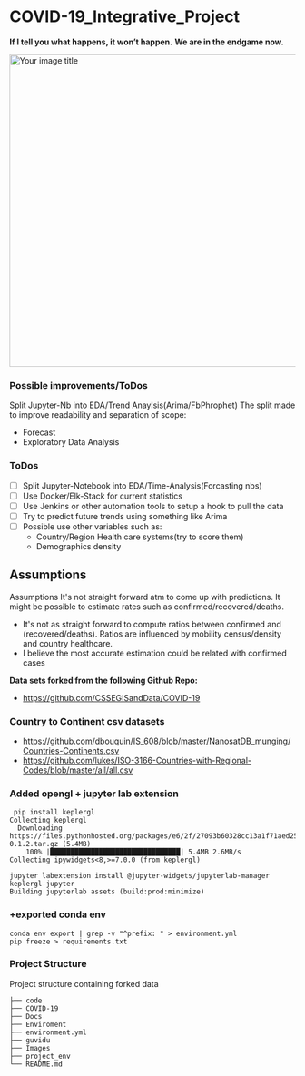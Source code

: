 # COVID-19_Integrative_Project

 **If I tell you what happens, it won’t happen.**
 **We are in the endgame now.**

<img src="https://media.giphy.com/media/3FQxaJJkQR8U4gdzr0/giphy.gif" alt="Your image title" aalign="center" height="550" width="950"/>

### Possible improvements/ToDos

Split Jupyter-Nb into EDA/Trend Anaylsis(Arima/FbPhrophet)
The split made to improve readability and separation of scope:

* Forecast
* Exploratory Data Analysis

### ToDos

- [ ] Split Jupyter-Notebook into EDA/Time-Analysis(Forcasting nbs)
- [ ] Use Docker/Elk-Stack for current statistics
- [ ] Use Jenkins or other automation tools to setup a hook to pull the data
- [ ] Try to predict future trends using something like Arima
- [ ] Possible use other variables such as:
    * Country/Region Health care systems(try to score them)
    * Demographics density

## **Assumptions**

Assumptions
It's not straight forward atm to come up with predictions.
It might be possible to estimate rates such as confirmed/recovered/deaths.  
    
* It's not as straight forward to compute ratios between confirmed and  (recovered/deaths). Ratios are influenced by mobility census/density  and country healthcare.
* I believe the most accurate estimation could be related with confirmed cases


**Data sets forked from the following Github Repo:**

* https://github.com/CSSEGISandData/COVID-19

### Country to Continent csv datasets

* https://github.com/dbouquin/IS_608/blob/master/NanosatDB_munging/Countries-Continents.csv
* https://github.com/lukes/ISO-3166-Countries-with-Regional-Codes/blob/master/all/all.csv

### Added opengl + jupyter lab extension

```
 pip install keplergl
Collecting keplergl
  Downloading https://files.pythonhosted.org/packages/e6/2f/27093b60328cc13a1f71aed25ee9f63c0a2094efd931a7275da33b297975/keplergl-0.1.2.tar.gz (5.4MB)
    100% |████████████████████████████████| 5.4MB 2.6MB/s 
Collecting ipywidgets<8,>=7.0.0 (from keplergl)

jupyter labextension install @jupyter-widgets/jupyterlab-manager keplergl-jupyter
Building jupyterlab assets (build:prod:minimize)
```

### +exported conda env

```
conda env export | grep -v "^prefix: " > environment.yml
pip freeze > requirements.txt
```

### Project Structure

Project structure containing forked data

```
├── code
├── COVID-19
├── Docs
├── Enviroment
├── environment.yml
├── guvidu
├── Images
├── project_env
└── README.md
```


